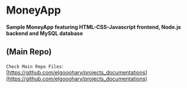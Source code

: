 # MoneyApp
#### Sample MoneyApp featuring HTML-CSS-Javascript frontend, Node.js backend and MySQL database
## (Main Repo)
`Check Main Repo Files`: [https://github.com/elgooohary/projects_documentations](https://github.com/elgooohary/projects_documentations)
